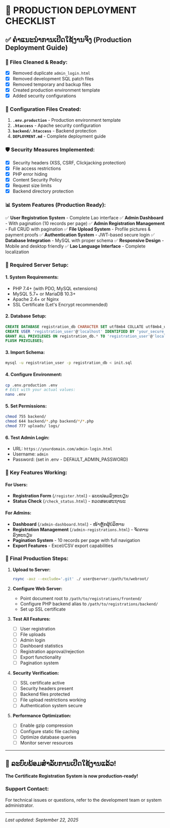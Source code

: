 # 🚀 PRODUCTION DEPLOYMENT CHECKLIST

## ✅ ຄຳແນະນຳການເປີດໃຊ້ງານຈິງ (Production Deployment Guide)

### 📁 Files Cleaned & Ready:
- [x] Removed duplicate `admin_login.html`
- [x] Removed development SQL patch files
- [x] Removed temporary and backup files
- [x] Created production environment template
- [x] Added security configurations

### 🔧 Configuration Files Created:
1. **`.env.production`** - Production environment template
2. **`.htaccess`** - Apache security configuration
3. **`backend/.htaccess`** - Backend protection
4. **`DEPLOYMENT.md`** - Complete deployment guide

### 🛡️ Security Measures Implemented:
- [x] Security headers (XSS, CSRF, Clickjacking protection)
- [x] File access restrictions
- [x] PHP error hiding
- [x] Content Security Policy
- [x] Request size limits
- [x] Backend directory protection

### 📊 System Features (Production Ready):
✅ **User Registration System** - Complete Lao interface
✅ **Admin Dashboard** - With pagination (10 records per page)
✅ **Admin Registration Management** - Full CRUD with pagination
✅ **File Upload System** - Profile pictures & payment proofs
✅ **Authentication System** - JWT-based secure login
✅ **Database Integration** - MySQL with proper schema
✅ **Responsive Design** - Mobile and desktop friendly
✅ **Lao Language Interface** - Complete localization

### 🔧 Required Server Setup:

#### 1. System Requirements:
- PHP 7.4+ (with PDO, MySQL extensions)
- MySQL 5.7+ or MariaDB 10.3+
- Apache 2.4+ or Nginx
- SSL Certificate (Let's Encrypt recommended)

#### 2. Database Setup:
```sql
CREATE DATABASE registration_db CHARACTER SET utf8mb4 COLLATE utf8mb4_unicode_ci;
CREATE USER 'registration_user'@'localhost' IDENTIFIED BY 'your_secure_password';
GRANT ALL PRIVILEGES ON registration_db.* TO 'registration_user'@'localhost';
FLUSH PRIVILEGES;
```

#### 3. Import Schema:
```bash
mysql -u registration_user -p registration_db < init.sql
```

#### 4. Configure Environment:
```bash
cp .env.production .env
# Edit with your actual values:
nano .env
```

#### 5. Set Permissions:
```bash
chmod 755 backend/
chmod 644 backend/*.php backend/*/*.php
chmod 777 uploads/ logs/
```

#### 6. Test Admin Login:
- URL: `https://yourdomain.com/admin-login.html`
- Username: `admin`
- Password: (set in .env - DEFAULT_ADMIN_PASSWORD)

### 🎯 Key Features Working:

#### For Users:
- **Registration Form** (`/register.html`) - ແບບຟອມລົງທະບຽນ
- **Status Check** (`/check_status.html`) - ກວດສອບສະຖານະ

#### For Admins:
- **Dashboard** (`/admin-dashboard.html`) - ໜ້າຫຼັກຜູ້ບໍລິຫານ
- **Registration Management** (`/admin-registrations.html`) - ຈັດການລົງທະບຽນ
- **Pagination System** - 10 records per page with full navigation
- **Export Features** - Excel/CSV export capabilities

### 📝 Final Production Steps:

1. **Upload to Server:**
   ```bash
   rsync -avz --exclude='.git' ./ user@server:/path/to/webroot/
   ```

2. **Configure Web Server:**
   - Point document root to `/path/to/registrations/frontend/`
   - Configure PHP backend alias to `/path/to/registrations/backend/`
   - Set up SSL certificate

3. **Test All Features:**
   - [ ] User registration
   - [ ] File uploads
   - [ ] Admin login
   - [ ] Dashboard statistics
   - [ ] Registration approval/rejection
   - [ ] Export functionality
   - [ ] Pagination system

4. **Security Verification:**
   - [ ] SSL certificate active
   - [ ] Security headers present
   - [ ] Backend files protected
   - [ ] File upload restrictions working
   - [ ] Authentication system secure

5. **Performance Optimization:**
   - [ ] Enable gzip compression
   - [ ] Configure static file caching
   - [ ] Optimize database queries
   - [ ] Monitor server resources

---

## 🎉 **ລະບົບພ້ອມສຳລັບການເປີດໃຊ້ງານແລ້ວ!**
**The Certificate Registration System is now production-ready!**

### Support Contact:
For technical issues or questions, refer to the development team or system administrator.

---
*Last updated: September 22, 2025*